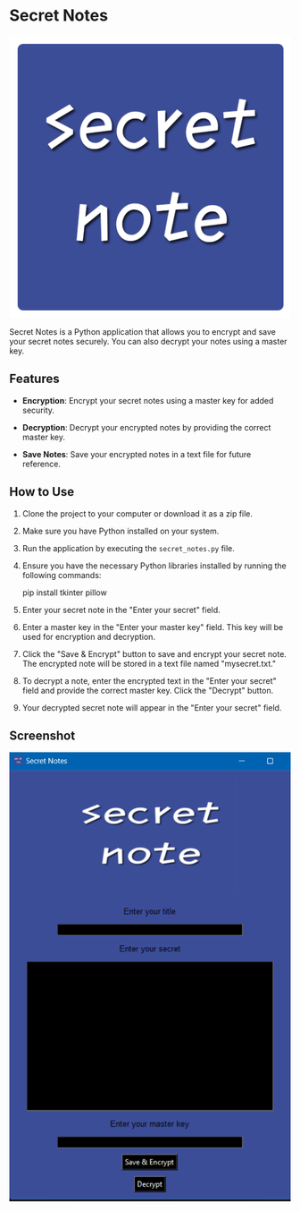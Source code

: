 # Secret Notes

![Secret Notes](Secret_Note.png)

Secret Notes is a Python application that allows you to encrypt and save your secret notes securely. You can also decrypt your notes using a master key.

## Features

- **Encryption**: Encrypt your secret notes using a master key for added security.

- **Decryption**: Decrypt your encrypted notes by providing the correct master key.

- **Save Notes**: Save your encrypted notes in a text file for future reference.

## How to Use

1. Clone the project to your computer or download it as a zip file.

2. Make sure you have Python installed on your system.

3. Run the application by executing the `secret_notes.py` file.

4. Ensure you have the necessary Python libraries installed by running the following commands:
   
   pip install tkinter pillow

5. Enter your secret note in the "Enter your secret" field.

6. Enter a master key in the "Enter your master key" field. This key will be used for encryption and decryption.

7. Click the "Save & Encrypt" button to save and encrypt your secret note. The encrypted note will be stored in a text file named "mysecret.txt."

8. To decrypt a note, enter the encrypted text in the "Enter your secret" field and provide the correct master key. Click the "Decrypt" button.

9. Your decrypted secret note will appear in the "Enter your secret" field.

## Screenshot

![Application Screenshot](screenshot.png)


